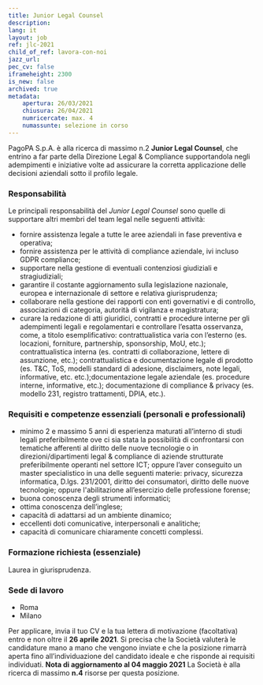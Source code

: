 ```yaml
---
title: Junior Legal Counsel
description:
lang: it
layout: job
ref: jlc-2021
child_of_ref: lavora-con-noi
jazz_url: 
pec_cv: false
iframeheight: 2300
is_new: false
archived: true
metadata:
    apertura: 26/03/2021
    chiusura: 26/04/2021
    numricercate: max. 4
    numassunte: selezione in corso
---
```


PagoPA S.p.A. è alla ricerca di massimo n.2 **Junior Legal Counsel**, che entrino a far parte della Direzione Legal & Compliance supportandola negli adempimenti e iniziative volte ad assicurare la corretta applicazione delle decisioni aziendali sotto il profilo legale.

### Responsabilità

Le principali responsabilità del _Junior Legal Counsel_ sono quelle di supportare altri membri del team legal nelle seguenti attività:

* fornire assistenza legale a tutte le aree aziendali in fase preventiva e operativa;
* fornire assistenza per le attività di compliance aziendale, ivi incluso GDPR compliance;
* supportare nella gestione di eventuali contenziosi giudiziali e stragiudiziali; 
* garantire il costante aggiornamento sulla legislazione nazionale, europea e internazionale di settore e relativa giurisprudenza; 
* collaborare nella gestione dei rapporti con enti governativi e di controllo, associazioni di categoria, autorità di vigilanza e magistratura;
* curare la redazione di atti giuridici, contratti e procedure interne per gli adempimenti legali e regolamentari e controllare l’esatta osservanza, come, a titolo esemplificativo: contrattualistica varia con l’esterno (es. locazioni, forniture, partnership, sponsorship, MoU, etc.); contrattualistica interna (es. contratti di collaborazione, lettere di assunzione, etc.); contrattualistica e documentazione legale di prodotto (es. T&C, ToS, modelli standard di adesione, disclaimers, note legali, informative, etc. etc.);documentazione legale aziendale (es. procedure interne, informative, etc.); documentazione di compliance & privacy (es. modello 231, registro trattamenti, DPIA, etc.).


### Requisiti e competenze essenziali (personali e professionali)

* minimo 2 e massimo 5 anni di esperienza maturati all’interno di studi legali preferibilmente ove ci sia stata la possibilità di confrontarsi con tematiche afferenti al diritto delle nuove tecnologie o in direzioni/dipartimenti legal & compliance di aziende strutturate preferibilmente operanti nel settore ICT; oppure l’aver conseguito un master specialistico in una delle seguenti materie: privacy, sicurezza informatica, D.lgs. 231/2001, diritto dei consumatori, diritto delle nuove tecnologie; oppure l'abilitazione all’esercizio delle professione forense;
* buona conoscenza degli strumenti informatici;
* ottima conoscenza dell’inglese;
* capacità di adattarsi ad un ambiente dinamico;
* eccellenti doti comunicative, interpersonali e analitiche;
* capacità di comunicare chiaramente concetti complessi.

### Formazione richiesta (essenziale)

Laurea in giurisprudenza. 

### Sede di lavoro

* Roma
* Milano
 
Per applicare, invia il tuo CV e la tua lettera di motivazione (facoltativa) entro e non oltre il **26 aprile 2021**. Si precisa che la Società valuterà le candidature mano a mano che vengono inviate e che la posizione rimarrà aperta fino all’individuazione del candidato ideale e che risponde ai requisiti individuati. **Nota di aggiornamento al 04 maggio 2021** La Società è alla ricerca di massimo **n.4** risorse per questa posizione.




